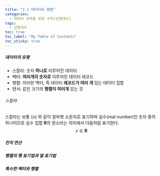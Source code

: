 ```yaml
---
title: "2.1 데이터와 행렬"
categories: 
  - 데이터 과학을 위한 수학[선형대수]
tags:
  - 선형대수
toc: true
toc_label: "My Table of Contents" 
toc_sticky: true
---
```


##### 데이터의 유형
- 스칼라: 숫자 **하나로** 이루어진 데이터
- 벡터: **여러개의 숫자로** 이루어진 데이터 레코드
- 행렬: 이러한 백터, 즉 데이터 **레코드가 여러 개** 있는 데이터 집합
- 텐서: 같은 크기의 **행렬이 여러개** 있는 것
###### 스칼라
스칼라는 보통 {$x$} 와 같이 알파벳 소문자로 표기하며 실수(real number)인 숫자 중의 하나이므로 실수 집합 $\mathbf{R}$의 원소라는 의미에서 다음처럼 표기한다.
$$ x \in \mathbf{R} \tag{2.1.1} $$
##### 전치 연산
##### 행렬의 행 표기법과 열 표기법
##### 특수한 벡터와 행렬